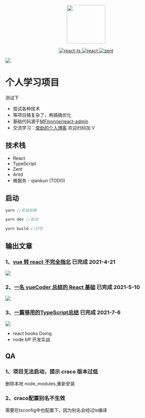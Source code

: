 <p align="center">
  <img width="120" src="https://alexwjj.github.io/img/logo.png">
</p>

<p align="center">
  <a href="https://alexwjj.github.io/study">
    <img src="https://img.shields.io/github/stars/alexwjj/react-ts" alt="react-ts">
  </a>
  <a href="https://react.docschina.org/">
    <img src="https://img.shields.io/badge/react-16.13.1-brightgreen" alt="react">
  </a>
  <a href="https://youzan.github.io/zent/zh/guides/install">
    <img src="https://img.shields.io/badge/zent-9.4.0-yellowgreen" alt="zent">
  </a>
</p>

![](https://p1-juejin.byteimg.com/tos-cn-i-k3u1fbpfcp/3f46c5cabc554d65b48b3bc4a80ee9c4~tplv-k3u1fbpfcp-watermark.image)

# 个人学习项目
测试下

- 尝试各种技术
- 等项目搞复杂了，再搞搞优化
- 基础代码源于[MFinnnne/react-admin](https://github.com/MFinnnne/react-admin-server)
- 交流学习：[俊劫的个人博客](https://alexwjj.github.io/) 欢迎扫码加 V

## 技术栈

- React
- TypeScript
- Zent
- Antd
- 微服务 - qiankun (TODO)

## 启动

```js
yarn //安装依赖

yarn dev //启动

yarn build //打包
```

## 输出文章

### 1、[vue 转 react 不完全指北](https://juejin.cn/post/6953482028188860424) 已完成 2021-4-21

![](https://p3-juejin.byteimg.com/tos-cn-i-k3u1fbpfcp/93320594dfea45bd955c28f074fe9733~tplv-k3u1fbpfcp-watermark.image)

### 2、[一名 vueCoder 总结的 React 基础](https://juejin.cn/post/6960556335092269063) 已完成 2021-5-10
![](https://p9-juejin.byteimg.com/tos-cn-i-k3u1fbpfcp/2d96f20fe5b94c52ae7224e2df821b2d~tplv-k3u1fbpfcp-watermark.image)

### 3、[一篇够用的TypeScript总结](https://juejin.cn/post/6981728323051192357) 已完成 2021-7-6
![](https://p1-juejin.byteimg.com/tos-cn-i-k3u1fbpfcp/e8c0a52167474efda5eeb47f8cdb1cbb~tplv-k3u1fbpfcp-watermark.image)

- react hooks Doing
- node bff 开发实战

## QA

### 1、项目无法启动，提示 craco 版本过低

删除本地 node_modules,重新安装

### 2、craco配置别名不生效

需要在tsconfig中也配置下，因为别名会经过ts编译